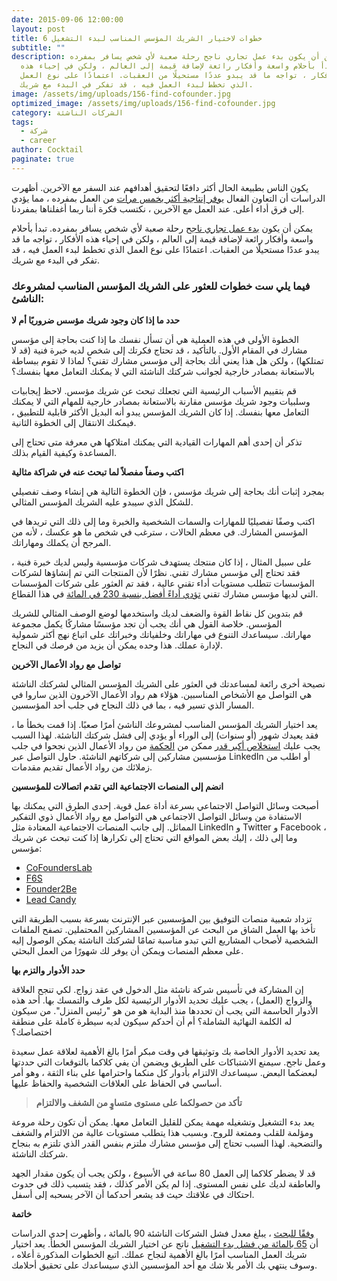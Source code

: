 ```yaml
---
date: 2015-09-06 12:00:00
layout: post
title: 6 خطوات لاختيار الشريك المؤسس المناسب لبدء التشغيل
subtitle: ""
description: يمكن أن يكون بدء عمل تجاري ناجح رحلة صعبة لأي شخص يسافر بمفرده.
  تبدأ بأحلام واسعة وأفكار رائعة لإضافة قيمة إلى العالم ، ولكن في إحياء هذه
  الأفكار ، تواجه ما قد يبدو عددًا مستحيلًا من العقبات. اعتمادًا على نوع العمل
  الذي تخطط لبدء العمل فيه ، قد تفكر في البدء مع شريك.
image: /assets/img/uploads/156-find-cofounder.jpg
optimized_image: /assets/img/uploads/156-find-cofounder.jpg
category: الشركات الناشئة
tags:
  - شركة
  - career
author: Cocktail
paginate: true
---
```

يكون الناس بطبيعة الحال أكثر دافعًا لتحقيق أهدافهم عند السفر مع الآخرين. أظهرت الدراسات أن التعاون الفعال [يوفر إنتاجية أكثر بخمس مرات](https://translate.googleusercontent.com/translate_c?depth=1&hl=en&pto=aue&rurl=translate.google.com&sl=en&sp=nmt4&tl=ar&u=https://www.forbes.com/sites/adigaskell/2017/06/22/new-study-finds-that-collaboration-drives-workplace-performance/&usg=ALkJrhhIk0DZBIxoS-Br03nnvnMsnho0Sw#3123f7203d02) من العمل بمفرده ، مما يؤدي إلى فرق أداء أعلى. عند العمل مع الآخرين ، نكتسب فكرة أننا ربما أغفلناها بمفردنا.

يمكن أن يكون [بدء عمل تجاري ناجح](https://translate.googleusercontent.com/translate_c?depth=1&hl=en&pto=aue&rurl=translate.google.com&sl=en&sp=nmt4&tl=ar&u=https://keap.com/business-success-blog/content-marketing/7-steps-to-get-your-content-marketing-business-running&usg=ALkJrhhNmUQqZXGeVOSDkP11vH-YPf81nw) رحلة صعبة لأي شخص يسافر بمفرده. تبدأ بأحلام واسعة وأفكار رائعة لإضافة قيمة إلى العالم ، ولكن في إحياء هذه الأفكار ، تواجه ما قد يبدو عددًا مستحيلًا من العقبات. اعتمادًا على نوع العمل الذي تخطط لبدء العمل فيه ، قد تفكر في البدء مع شريك.



### فيما يلي ست خطوات للعثور على الشريك المؤسس المناسب لمشروعك الناشئ:

**حدد ما إذا كان وجود شريك مؤسس ضروريًا أم لا**

الخطوة الأولى في هذه العملية هي أن تسأل نفسك ما إذا كنت بحاجة إلى مؤسس مشارك في المقام الأول. بالتأكيد ، قد تحتاج فكرتك إلى شخص لديه خبرة فنية (قد لا تمتلكها) ، ولكن هل هذا يعني أنك بحاجة إلى مؤسس مشارك تقني؟ لماذا لا تقوم ببساطة بالاستعانة بمصادر خارجية لجوانب شركتك الناشئة التي لا يمكنك التعامل معها بنفسك؟

قم بتقييم الأسباب الرئيسية التي تجعلك تبحث عن شريك مؤسس. لاحظ إيجابيات وسلبيات وجود شريك مؤسس مقارنة بالاستعانة بمصادر خارجية للمهام التي لا يمكنك التعامل معها بنفسك. إذا كان الشريك المؤسس يبدو أنه البديل الأكثر قابلية للتطبيق ، فيمكنك الانتقال إلى الخطوة الثانية.

تذكر أن إحدى أهم المهارات القيادية التي يمكنك امتلاكها هي معرفة متى تحتاج إلى المساعدة وكيفية القيام بذلك.

**اكتب وصفاً مفصلاً لما تبحث عنه في شراكة مثالية**

بمجرد إثبات أنك بحاجة إلى شريك مؤسس ، فإن الخطوة التالية هي إنشاء وصف تفصيلي للشكل الذي سيبدو عليه الشريك المؤسس المثالي.

اكتب وصفًا تفصيليًا للمهارات والسمات الشخصية والخبرة وما إلى ذلك التي تريدها في المؤسس المشارك. في معظم الحالات ، سترغب في شخص ما هو عكسك ، لأنه من المرجح أن يكملك ومهاراتك.

على سبيل المثال ، إذا كان منتجك يستهدف شركات مؤسسية وليس لديك خبرة فنية ، فقد تحتاج إلى مؤسس مشارك تقني. نظرًا لأن المنتجات التي تم إنشاؤها لشركات المؤسسات تتطلب مستويات أداء تقني عالية ، فقد تم العثور على شركات المؤسسات التي لديها مؤسس مشارك تقني [تؤدي أداءً أفضل بنسبة 230 في المائة](https://translate.googleusercontent.com/translate_c?depth=1&hl=en&pto=aue&rurl=translate.google.com&sl=en&sp=nmt4&tl=ar&u=http://10years.firstround.com/&usg=ALkJrhghic07BLBLoK0h23JHmkpg7tAPpw) في هذا القطاع.

قم بتدوين كل نقاط القوة والضعف لديك واستخدمها لوضع الوصف المثالي للشريك المؤسس. خلاصة القول هي أنك يجب أن تجد مؤسسًا مشاركًا يكمل مجموعة مهاراتك. سيساعدك التنوع في مهاراتك وخلفياتك وخبراتك على اتباع نهج أكثر شمولية لإدارة عملك. هذا وحده يمكن أن يزيد من فرصك في النجاح.

**تواصل مع رواد الأعمال الآخرين**

نصيحة أخرى رائعة لمساعدتك في العثور على الشريك المؤسس المثالي لشركتك الناشئة هي التواصل مع الأشخاص المناسبين. هؤلاء هم رواد الأعمال الآخرون الذين ساروا في المسار الذي تسير فيه ، بما في ذلك النجاح في جلب أحد المؤسسين.

يعد اختيار الشريك المؤسس المناسب لمشروعك الناشئ أمرًا صعبًا. إذا قمت بخطأ ما ، فقد يعيدك شهور (أو سنوات) إلى الوراء أو يؤدي إلى فشل شركتك الناشئة. لهذا السبب يجب عليك [استخلاص أكبر قدر](https://translate.googleusercontent.com/translate_c?depth=1&hl=en&pto=aue&rurl=translate.google.com&sl=en&sp=nmt4&tl=ar&u=https://startupnation.com/start-your-business/founders-advice-launching-business/&usg=ALkJrhjXImd_lSIGw2Nn4qjC_RGhcQCUZA) ممكن من [الحكمة](https://translate.googleusercontent.com/translate_c?depth=1&hl=en&pto=aue&rurl=translate.google.com&sl=en&sp=nmt4&tl=ar&u=https://startupnation.com/start-your-business/founders-advice-launching-business/&usg=ALkJrhjXImd_lSIGw2Nn4qjC_RGhcQCUZA) من رواد الأعمال الذين نجحوا في جلب مؤسسين مشاركين إلى شركاتهم الناشئة. حاول التواصل عبر LinkedIn أو اطلب من زملائك من رواد الأعمال تقديم مقدمات.

**انضم إلى المنصات الاجتماعية التي تقدم اتصالات للمؤسسين**

أصبحت وسائل التواصل الاجتماعي بسرعة أداة عمل قوية. إحدى الطرق التي يمكنك بها الاستفادة من وسائل التواصل الاجتماعي هي التواصل مع رواد الأعمال ذوي التفكير المماثل. إلى جانب المنصات الاجتماعية المعتادة مثل LinkedIn و Twitter و Facebook ، وما إلى ذلك ، إليك بعض المواقع التي تحتاج إلى تكرارها إذا كنت تبحث عن شريك مؤسس:

* [CoFoundersLab](https://cofounderslab.com/)
* [F6S](https://www.f6s.com/)
* [Founder2Be](https://www.founder2be.com/)
* [Lead Candy](https://www.leadcandy.io/)

تزداد شعبية منصات التوفيق بين المؤسسين عبر الإنترنت بسرعة بسبب الطريقة التي تأخذ بها العمل الشاق من البحث عن المؤسسين المشاركين المحتملين. تصفح الملفات الشخصية لأصحاب المشاريع التي تبدو مناسبة تمامًا لشركتك الناشئة يمكن الوصول إليه على معظم المنصات ويمكن أن يوفر لك شهورًا من العمل البحثي.

**حدد الأدوار والتزم بها**

إن المشاركة في تأسيس شركة ناشئة مثل الدخول في عقد زواج. لكي تنجح العلاقة والزواج (العمل) ، يجب عليك تحديد الأدوار الرئيسية لكل طرف والتمسك بها. أحد هذه الأدوار الحاسمة التي يجب أن تحددها منذ البداية هو من هو "رئيس المنزل". من سيكون له الكلمة النهائية الشاملة؟ أم أن أحدكم سيكون لديه سيطرة كاملة على منطقة اختصاصك؟

يعد تحديد الأدوار الخاصة بك وتوثيقها في وقت مبكر أمرًا بالغ الأهمية لعلاقة عمل سعيدة وعمل ناجح. سيمنع الاشتباكات على الطريق ويضمن أن يفي كلاكما بالتوقعات التي حددتها لبعضكما البعض. سيساعدك الالتزام بأدوار كل منكما واحترامها على بناء الثقة ، وهو أمر أساسي في الحفاظ على العلاقات الشخصية والحفاظ عليها.

> **تأكد من حصولكما على مستوى متساوٍ من الشغف والالتزام**

يعد بدء التشغيل وتشغيله مهمة يمكن للقليل التعامل معها. يمكن أن تكون رحلة مروعة ومؤلمة للقلب وممتعة للروح. وبسبب هذا يتطلب مستويات عالية من الالتزام والشغف والتضحية. لهذا السبب تحتاج إلى مؤسس مشارك ملتزم بنفس القدر الذي تلتزم به بنجاح شركتك الناشئة.

قد لا يضطر كلاكما إلى  العمل 80 ساعة في الأسبوع ، ولكن يجب أن يكون مقدار الجهد والعاطفة لديك على نفس المستوى. إذا لم يكن الأمر كذلك ، فقد يتسبب ذلك في حدوث احتكاك في علاقتك حيث قد يشعر أحدكما أن الآخر يسحبه إلى أسفل.

**خاتمة**

[وفقًا للبحث](https://translate.googleusercontent.com/translate_c?depth=1&hl=en&pto=aue&rurl=translate.google.com&sl=en&sp=nmt4&tl=ar&u=https://www.failory.com/blog/startup-failure-rate&usg=ALkJrhjqd9UeNz0t8EaIMQ-nDHV50nkGMw) ، يبلغ معدل فشل الشركات الناشئة 90 بالمائة ، وأظهرت إحدى الدراسات أن [65 بالمائة من فشل بدء التشغيل](https://translate.googleusercontent.com/translate_c?depth=1&hl=en&pto=aue&rurl=translate.google.com&sl=en&sp=nmt4&tl=ar&u=https://money.cnn.com/2014/02/24/smallbusiness/startups-entrepreneur-cofounder/&usg=ALkJrhg95Y7ouyLemKy9LBMmEme1noB9Rw#:~:text=In%20fact%2C%2065%25%20of%20high,potential%20for%20conflict%20%2D%2D%20over) ناتج عن اختيار الشريك المؤسس الخطأ. يعد اختيار شريك العمل المناسب أمرًا بالغ الأهمية لنجاح عملك. اتبع الخطوات المذكورة أعلاه ، وسوف ينتهي بك الأمر بلا شك مع أحد المؤسسين الذي سيساعدك على تحقيق أحلامك.